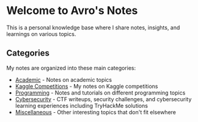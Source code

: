# Welcome to Avro's Notes

This is a personal knowledge base where I share notes, insights, and learnings on various topics.

## Categories

My notes are organized into these main categories:

- [Academic](academic/index.md) - Notes on academic topics
- [Kaggle Competitions](kaggle/index.md) - My notes on Kaggle competitions
- [Programming](programming/index.md) - Notes and tutorials on different programming topics
- [Cybersecurity](cybersecurity/index.md) - CTF writeups, security challenges, and cybersecurity learning experiences including TryHackMe solutions
- [Miscellaneous](misc/index.md) - Other interesting topics that don't fit elsewhere